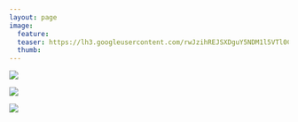 ```yaml
---
layout: page
image:
  feature:
  teaser: https://lh3.googleusercontent.com/rwJzihREJSXDguY5NDM1l5VTl0ChYKcmTBgCMWEPTrQ=w245
  thumb:
---
```


[![](https://lh3.googleusercontent.com/BKX8b_1y8j2Uvqb1a_xwcxYZNrgV14nWxCA5NjJ_kOA=w800)](https://lh3.googleusercontent.com/BKX8b_1y8j2Uvqb1a_xwcxYZNrgV14nWxCA5NjJ_kOA=s0)

[![](https://lh3.googleusercontent.com/SYOH0GAwIxlqtJZ7eO-N8NKpxkmM3rd_9h-DTwIgGTM=w800)](https://lh3.googleusercontent.com/SYOH0GAwIxlqtJZ7eO-N8NKpxkmM3rd_9h-DTwIgGTM=s0)

[![](https://lh3.googleusercontent.com/L2FZkM3Nc3th7B81i2kRSGZNJe9DCP2inFES4SResYs=w800)](https://lh3.googleusercontent.com/L2FZkM3Nc3th7B81i2kRSGZNJe9DCP2inFES4SResYs=s0)
